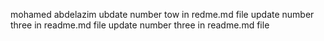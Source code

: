 mohamed abdelazim
ubdate number tow in redme.md file 
update number three in readme.md file
update number three in readme.md file


